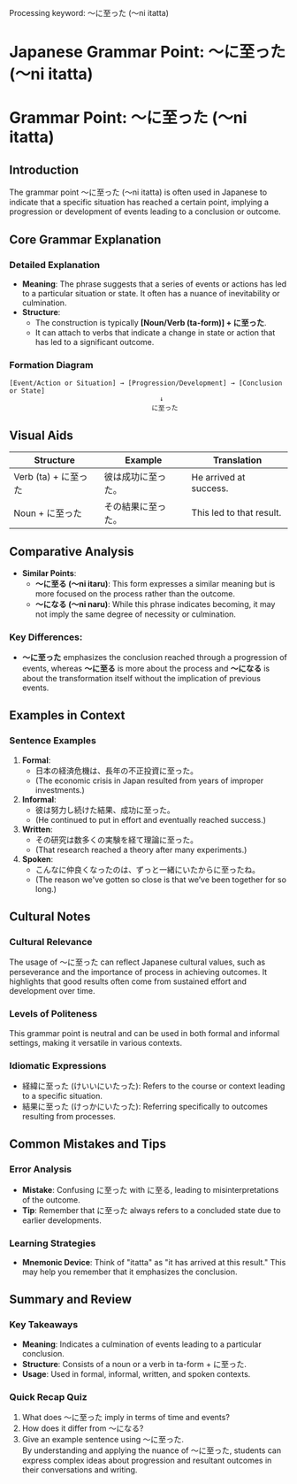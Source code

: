 Processing keyword: ～に至った (〜ni itatta)
# Japanese Grammar Point: ～に至った (〜ni itatta)
# Grammar Point: ～に至った (〜ni itatta)
## Introduction
The grammar point ～に至った (〜ni itatta) is often used in Japanese to indicate that a specific situation has reached a certain point, implying a progression or development of events leading to a conclusion or outcome. 
## Core Grammar Explanation
### Detailed Explanation
- **Meaning**: The phrase suggests that a series of events or actions has led to a particular situation or state. It often has a nuance of inevitability or culmination. 
- **Structure**: 
  - The construction is typically **[Noun/Verb (ta-form)] + に至った**.
  - It can attach to verbs that indicate a change in state or action that has led to a significant outcome.
### Formation Diagram
```
[Event/Action or Situation] → [Progression/Development] → [Conclusion or State]
                                      ↓
                                    に至った
```
## Visual Aids
| Structure     | Example                       | Translation                  |
|---------------|-------------------------------|------------------------------|
| Verb (ta) + に至った | 彼は成功に至った。           | He arrived at success.       |
| Noun + に至った | その結果に至った。            | This led to that result.     |
## Comparative Analysis
- **Similar Points**: 
  - **〜に至る (〜ni itaru)**: This form expresses a similar meaning but is more focused on the process rather than the outcome.
  - **〜になる (〜ni naru)**: While this phrase indicates becoming, it may not imply the same degree of necessity or culmination.
### Key Differences:
- **〜に至った** emphasizes the conclusion reached through a progression of events, whereas **〜に至る** is more about the process and **〜になる** is about the transformation itself without the implication of previous events.
## Examples in Context
### Sentence Examples
1. **Formal**: 
   - 日本の経済危機は、長年の不正投資に至った。
   - (The economic crisis in Japan resulted from years of improper investments.)
2. **Informal**: 
   - 彼は努力し続けた結果、成功に至った。
   - (He continued to put in effort and eventually reached success.)
3. **Written**: 
   - その研究は数多くの実験を経て理論に至った。
   - (That research reached a theory after many experiments.)
4. **Spoken**: 
   - こんなに仲良くなったのは、ずっと一緒にいたからに至ったね。
   - (The reason we've gotten so close is that we’ve been together for so long.)
## Cultural Notes
### Cultural Relevance
The usage of ～に至った can reflect Japanese cultural values, such as perseverance and the importance of process in achieving outcomes. It highlights that good results often come from sustained effort and development over time.
### Levels of Politeness
This grammar point is neutral and can be used in both formal and informal settings, making it versatile in various contexts.
### Idiomatic Expressions
- 経緯に至った (けいいにいたった): Refers to the course or context leading to a specific situation.
- 結果に至った (けっかにいたった): Referring specifically to outcomes resulting from processes.
## Common Mistakes and Tips
### Error Analysis
- **Mistake**: Confusing に至った with に至る, leading to misinterpretations of the outcome. 
- **Tip**: Remember that に至った always refers to a concluded state due to earlier developments.
### Learning Strategies
- **Mnemonic Device**: Think of "itatta" as "it has arrived at this result." This may help you remember that it emphasizes the conclusion.
## Summary and Review
### Key Takeaways
- **Meaning**: Indicates a culmination of events leading to a particular conclusion.
- **Structure**: Consists of a noun or a verb in ta-form + に至った.
- **Usage**: Used in formal, informal, written, and spoken contexts.
### Quick Recap Quiz
1. What does ～に至った imply in terms of time and events?  
2. How does it differ from ～になる?  
3. Give an example sentence using ～に至った.  
By understanding and applying the nuance of ～に至った, students can express complex ideas about progression and resultant outcomes in their conversations and writing.
